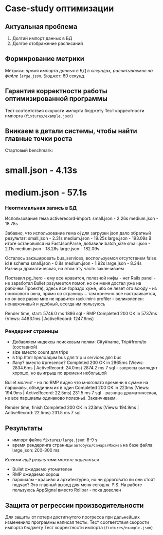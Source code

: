 # Case-study оптимизации

## Актуальная проблема
1. Долгий импорт данных в БД
2. Долгое отображение расписаний

## Формирование метрики
Mетрика: *время импорта данных в БД в секундах, расчитываемое на файле `large.json`.*
Бюджет: 60 секунд.

## Гарантия корректности работы оптимизированной программы
Тест соответствия скорости импорта бюджету
Тест корректности импорта (`fixtures/example.json`)

## Вникаем в детали системы, чтобы найти главные точки роста
Стартовый benchmark: 
# small.json - 4.13s
# medium.json - 57.1s

### Неоптимальная запись в БД
Использование гема activerecord-import:
small.json - 2.26s
medium.json - 18.78s

Забавно, что использование гема oj для загрузки json дало обратный результат:
small.json - 2.31s
medium.json - 19.25s
large.json - 193.09s
В итоге остановился на FastJsonParse, добавили batch_size
small.json - 2.11s
medium.json - 18.28s
large.json - 182.09s

Осталось закэшировать bus_services, воспользуемся отсутствием false: id в schema
small.json - 0.8s
medium.json - 1.92s
large.json - 8.34s
Разница драматическая, на этом эту часть заканчиваем

Поставил pg_hero - eму все нравится, полезной инфы - нет
Rails panel - не заработал
Bullet разумеется помог, но он меня достал уже на рабочем Проекте), здесь все гораздо хуже, ибо он лезет ото всюду - из поискового окна, прямо со страницы... там конечно все настраивается, но он все равно мне не нравится
rack-mini-profiler - великолепен: ненавязчивый и удобный, всегда им пользуюсь

Render time, start:
5746.0 ms 1886 sql - RMP
Completed 200 OK in 5737ms (Views: 4483.1ms | ActiveRecord: 1247.9ms)

### Рендеринг страницы
- Добавляем индексы поисковым полям: City#name, Trip#from/to (составной)
- size вместо count для trips
- в trip.html прелоадим bus для trip и services для bus
- #any? вместо #presence?
Completed 200 OK in 2865ms (Views: 2834.6ms | ActiveRecord: 24.0ms)
2874.2 ms 7 sql - запросы выглядят хорошо, но выигрыш по времени небольшой

Bullet молчит - но по RMP видно что многовато времени в сумме на паршиалы, объединим их в один
Completed 200 OK in 223ms (Views: 194.9ms | ActiveRecord: 22.5ms)
231.5 ms 7 sql - разница драматическая, не все паршиалы одинаково полезны). Заканчиваем.

Render time, finish
Completed 200 OK in 223ms (Views: 194.9ms | ActiveRecord: 22.5ms)
231.5 ms 7 sql

## Результаты
- импорт файла `fixtures/large.json`: 8-9 s
- время рендеринга страницы `автобусы/Самара/Москва` на базе файла large.json: 200-300 ms

*Какими ещё результами можете поделиться*
- Bullet ожидаемо утомителен
- RMP ожидаемо хорош
- паршиалы - красиво и архитектурно, но ни дороговато ли они стоят подчас? Это главный вывод для меня сегодня.
P.S. На работе пользуюсь AppSignal вместо Rollbar - пока доволен

## Защита от регрессии производительности
Для защиты от потери достигнутого прогресса при дальнейших изменениях программы написал тесты:
Тест соответствия скорости импорта бюджету
Тест корректности импорта (`fixtures/example.json`)
